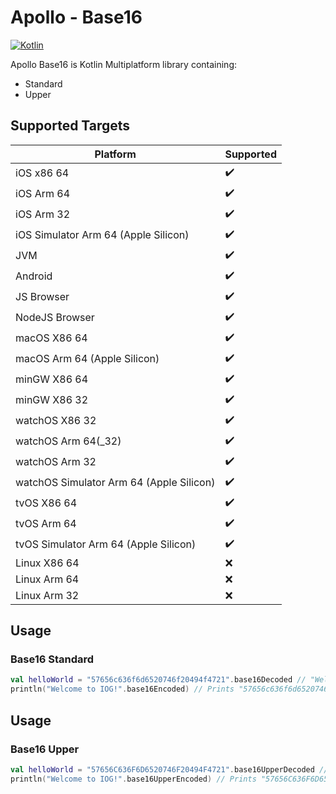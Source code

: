 # Apollo - Base16
[![Kotlin](https://img.shields.io/badge/kotlin-1.7.20-blue.svg?logo=kotlin)](http://kotlinlang.org)

Apollo Base16 is Kotlin Multiplatform library containing:

- Standard
- Upper

## Supported Targets
| Platform                                 | Supported          |
|------------------------------------------|--------------------|
| iOS x86 64                               | :heavy_check_mark: |
| iOS Arm 64                               | :heavy_check_mark: |
| iOS Arm 32                               | :heavy_check_mark: |
| iOS Simulator Arm 64 (Apple Silicon)     | :heavy_check_mark: |
| JVM                                      | :heavy_check_mark: | 
| Android                                  | :heavy_check_mark: |
| JS Browser                               | :heavy_check_mark: |
| NodeJS Browser                           | :heavy_check_mark: |
| macOS X86 64                             | :heavy_check_mark: |
| macOS Arm 64 (Apple Silicon)             | :heavy_check_mark: |
| minGW X86 64                             | :heavy_check_mark: |
| minGW X86 32                             | :heavy_check_mark: | 
| watchOS X86 32                           | :heavy_check_mark: |
| watchOS Arm 64(_32)                      | :heavy_check_mark: |
| watchOS Arm 32                           | :heavy_check_mark: |
| watchOS Simulator Arm 64 (Apple Silicon) | :heavy_check_mark: |
| tvOS X86 64                              | :heavy_check_mark: |
| tvOS Arm 64                              | :heavy_check_mark: |
| tvOS Simulator Arm 64 (Apple Silicon)    | :heavy_check_mark: |
| Linux X86 64                             | :x:                |
| Linux Arm 64                             | :x:                |
| Linux Arm 32                             | :x:                |

## Usage
### Base16 Standard
```kotlin
val helloWorld = "57656c636f6d6520746f20494f4721".base16Decoded // "Welcome to IOG!"
println("Welcome to IOG!".base16Encoded) // Prints "57656c636f6d6520746f20494f4721"
```
## Usage
### Base16 Upper
```kotlin
val helloWorld = "57656C636F6D6520746F20494F4721".base16UpperDecoded // "Welcome to IOG!"
println("Welcome to IOG!".base16UpperEncoded) // Prints "57656C636F6D6520746F20494F4721"
```